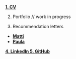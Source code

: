 <a href="/CV%202019%20Ciprian%20Florea.pdf" target="_blank">
  <b>
    1. CV
  </b>
</a>


2. Portfolio // work in progress


3. Recommendation letters
<ul>
  <li>
    <a href="/Matti.pdf" target="_blank">
      <b>
        Matti
      </b>
    </a>
  </li>
  <li>
    <a href="/Paula.pdf" target="_blank">
      <b>
        Paula
      </b>
    </a>
  </li>
</ul>


<a href="https://www.linkedin.com/in/cflorea-r/" target="_blank">
  <b>
    4. LinkedIn
  </b>
</a>


<a href="https://github.com/cflorea-r" target="_blank">
  <b>
    5. GitHub
  </b>
</a>

